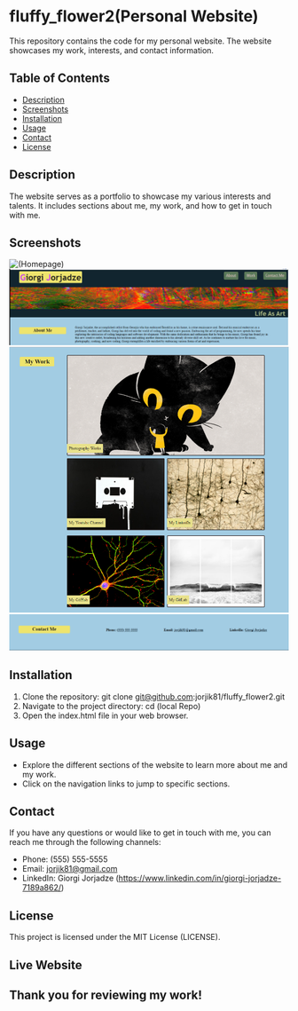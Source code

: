 # fluffy_flower2(Personal Website)

This repository contains the code for my personal website. The website showcases my work, interests, and contact information.

## Table of Contents
- [Description](#description)
- [Screenshots](#screenshots)
- [Installation](#installation)
- [Usage](#usage)
- [Contact](#contact)
- [License](#license)

## Description
The website serves as a portfolio to showcase my various interests and talents. It includes sections about me, my work, and how to get in touch with me.

## Screenshots
![(Homepage)](<assets/screenshots/Screenshot (01).png.>)   
![(About)](<assets/screenshots/Screenshot (02).png>)   
![(Work)](<assets/screenshots/Screenshot (03).png>)
![(Contact)](<assets/screenshots/Screenshot (04).png>)

## Installation
1. Clone the repository: git clone git@github.com:jorjik81/fluffy_flower2.git
2. Navigate to the project directory: cd (local Repo)
3. Open the index.html file in your web browser.

## Usage
- Explore the different sections of the website to learn more about me and my work.
- Click on the navigation links to jump to specific sections.

## Contact
If you have any questions or would like to get in touch with me, you can reach me through the following channels:
- Phone: (555) 555-5555
- Email: jorjik81@gmail.com
- LinkedIn: Giorgi Jorjadze (https://www.linkedin.com/in/giorgi-jorjadze-7189a862/)

## License
This project is licensed under the MIT License (LICENSE). 

## Live Website 

## Thank you for reviewing my work!
